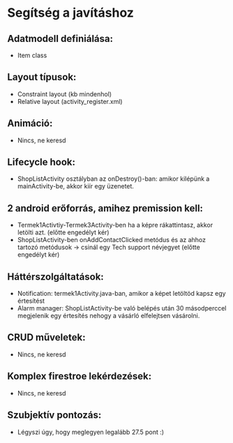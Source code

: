 # Segítség a javításhoz
## Adatmodell definiálása:
- Item class
## Layout típusok:
- Constraint layout (kb mindenhol)
- Relative layout (activity_register.xml)
## Animáció:
- Nincs, ne keresd
## Lifecycle hook: 
- ShopListActivity osztályban az onDestroy()-ban: amikor kilépünk a mainActivity-be, akkor kiír egy üzenetet. 
## 2 android erőforrás, amihez premission kell:
- Termek1Activtiy-Termek3Activity-ben ha a képre rákattintasz, akkor letölti azt. (előtte engedélyt kér) 
- ShopListActivity-ben onAddContactClicked metódus és az ahhoz tartozó metódusok -> csinál egy Tech support névjegyet (előtte engedélyt kér)
## Háttérszolgáltatások:
- Notification: termek1Activity.java-ban, amikor a képet letöltöd kapsz egy értesítést
- Alarm manager: ShopListActivity-be való belépés után 30 másodperccel megjelenik egy értesítés nehogy a vásárló elfelejtsen vásárolni. 
## CRUD műveletek:
- Nincs, ne keresd
## Komplex firestroe lekérdezések:
- Nincs, ne keresd
## Szubjektív pontozás:
- Légyszi úgy, hogy meglegyen legalább 27.5 pont :)

